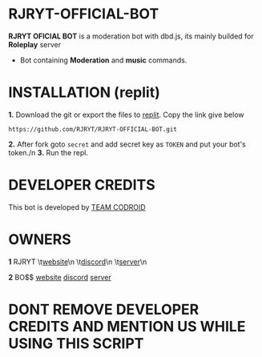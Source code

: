 # RJRYT-OFFICIAL-BOT


**RJRYT OFICIAL BOT** is a moderation bot with dbd.js, its mainly builded for __Roleplay__ server

- Bot containing __Moderation__ and __music__ commands.


# INSTALLATION (replit)

**1.** Download the git or export the files to [replit](https://replit.com/repls). Copy the link give below
```
https://github.com/RJRYT/RJRYT-OFFICIAL-BOT.git
```
**2.** After fork goto `secret` and add secret key as `TOKEN` and put your bot's token./n
**3.** Run the repl.

# DEVELOPER CREDITS

This bot is developed by [TEAM CODROID](https://discord.com/invite/XcsZXk6uFF)

# OWNERS

**1** RJRYT
\t[website](https://rjryt.tk/)\n
\t[discord](https://discord.com/channels/@me/770988400047947796)\n
\t[server](https://discord.gg/ZGsN5VMayx)\n
      
**2** BO$$
[website](https://cruzgaming.ml/)
[discord](https://discord.com/channels/@me/840554324160544789)
[server](https://discord.gg/zfKNeT5gwQ)
      
      
 # DONT REMOVE DEVELOPER CREDITS AND MENTION US WHILE USING THIS SCRIPT
